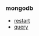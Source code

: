 ### mongodb
- [restart]()
- [query](https://github.com/ScottXiong/mongodb/blob/master/files/query.md)
